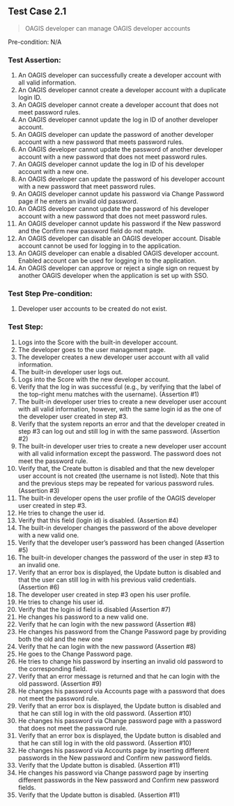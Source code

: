 ## Test Case 2.1

> OAGIS developer can manage OAGIS developer accounts

Pre-condition: N/A



### Test Assertion:

1. An OAGIS developer can successfully create a developer account with all valid information.
2. An OAGIS developer cannot create a developer account with a duplicate login ID.
3. An OAGIS developer cannot create a developer account that does not meet password rules.
4. An OAGIS developer cannot update the log in ID of another developer account.
5. An OAGIS developer can update the password of another developer account with a new password that meets password rules.
6. An OAGIS developer cannot update the password of another developer account with a new password that does not meet password rules.
7. An OAGIS developer cannot update the log in ID of his developer account with a new one.
8. An OAGIS developer can update the password of his developer account with a new password that meet password rules.
9. An OAGIS developer cannot update his password via Change Password page if he enters an invalid old password.
10. An OAGIS developer cannot update the password of his developer account with a new password that does not meet password rules.
11. An OAGIS developer cannot update his password if the New password and the Confirm new password field do not match.
12. An OAGIS developer can disable an OAGIS developer account. Disable account cannot be used for logging in to the application.
13. An OAGIS developer can enable a disabled OAGIS developer account. Enabled account can be used for logging in to the application.
14. An OAGIS developer can approve or reject a single sign on request by another OAGIS developer when the application is set up with SSO.

### Test Step Pre-condition:

1. Developer user accounts to be created do not exist.

### Test Step:

1. Logs into the Score with the built-in developer account.
2. The developer goes to the user management page.
3. The developer creates a new developer user account with all valid information.
4. The built-in developer user logs out.
5. Logs into the Score with the new developer account.
6. Verify that the log in was successful (e.g., by verifying that the label of the top-right menu matches with the username). (Assertion #1)
7. The built-in developer user tries to create a new developer user account with all valid information, however, with the same login id as the one of the developer user created in step #3.
8. Verify that the system reports an error and that the developer created in step #3 can log out and still log in with the same password. (Assertion #2)
9. The built-in developer user tries to create a new developer user account with all valid information except the password. The password does not meet the password rule.
10. Verify that, the Create button is disabled and that the new developer user account is not created (the username is not listed). Note that this and the previous steps may be repeated for various password rules. (Assertion #3)
11. The built-in developer opens the user profile of the OAGIS developer user created in step #3.
12. He tries to change the user id.
13. Verify that this field (login id) is disabled. (Assertion #4)
14. The built-in developer changes the password of the above developer with a new valid one.
15. Verify that the developer user’s password has been changed (Assertion #5)
16. The built-in developer changes the password of the user in step #3 to an invalid one.
17. Verify that an error box is displayed, the Update button is disabled and that the user can still log in with his previous valid credentials. (Assertion #6)
18. The developer user created in step #3 open his user profile.
19. He tries to change his user id.
20. Verify that the login id field is disabled (Assertion #7)
21. He changes his password to a new valid one.
22. Verify that he can login with the new password (Assertion #8)
23. He changes his password from the Change Password page by providing both the old and the new one
24. Verify that he can login with the new password (Assertion #8)
25. He goes to the Change Password page.
26. He tries to change his password by inserting an invalid old password to the corresponding field.
27. Verify that an error message is returned and that he can login with the old password. (Assertion #9)
28. He changes his password via Accounts page with a password that does not meet the password rule.
29. Verify that an error box is displayed, the Update button is disabled and that he can still log in with the old password. (Assertion #10)
30. He changes his password via Change password page with a password that does not meet the password rule.
31. Verify that an error box is displayed, the Update button is disabled and that he can still log in with the old password. (Assertion #10)
32. He changes his password via Accounts page by inserting different passwords in the New password and Confirm new password fields.
33. Verify that the Update button is disabled. (Assertion #11)
34. He changes his password via Change password page by inserting different passwords in the New password and Confirm new password fields.
35. Verify that the Update button is disabled. (Assertion #11)